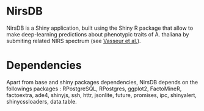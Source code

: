 # NirsDB
NirsDB is a Shiny application, built using the Shiny R package that allow to make deep-learning predictions
about phenotypic traits of A. thaliana by submiting related NIRS spectrum
(see <a href=https://doi.org/10.3389/fpls.2022.836488>Vasseur et al.</a>).

# Dependencies
Apart from base and shiny packages dependencies, NirsDB depends on the followings packages :
RPostgreSQL, RPostgres, ggplot2, FactoMineR, factoextra, ade4, shinyjs, ssh, httr, jsonlite, future,
promises, ipc, shinyalert, shinycssloaders, data.table.
